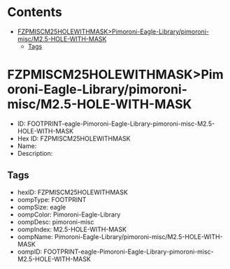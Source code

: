 



Contents
========

* [FZPMISCM25HOLEWITHMASK>Pimoroni-Eagle-Library/pimoroni-misc/M2.5-HOLE-WITH-MASK](#fzpmiscm25holewithmaskpimoroni-eagle-librarypimoroni-miscm25-hole-with-mask)
	* [Tags](#tags)

# FZPMISCM25HOLEWITHMASK>Pimoroni-Eagle-Library/pimoroni-misc/M2.5-HOLE-WITH-MASK

- ID: FOOTPRINT-eagle-Pimoroni-Eagle-Library-pimoroni-misc-M2.5-HOLE-WITH-MASK
- Hex ID: FZPMISCM25HOLEWITHMASK
- Name: 
- Description: 

## Tags

- hexID: FZPMISCM25HOLEWITHMASK
- oompType: FOOTPRINT
- oompSize: eagle
- oompColor: Pimoroni-Eagle-Library
- oompDesc: pimoroni-misc
- oompIndex: M2.5-HOLE-WITH-MASK
- oompName: Pimoroni-Eagle-Library/pimoroni-misc/M2.5-HOLE-WITH-MASK
- oompID: FOOTPRINT-eagle-Pimoroni-Eagle-Library-pimoroni-misc-M2.5-HOLE-WITH-MASK
